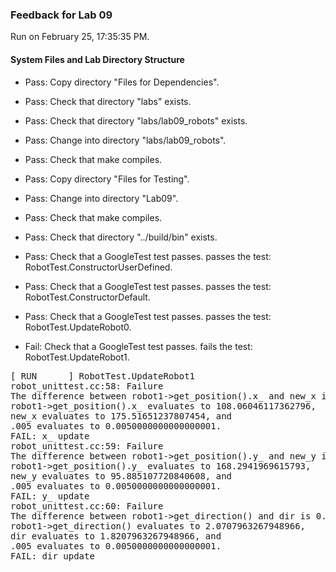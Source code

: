 ### Feedback for Lab 09

Run on February 25, 17:35:35 PM.


#### System Files and Lab Directory Structure

+ Pass: Copy directory "Files for Dependencies".



+ Pass: Check that directory "labs" exists.

+ Pass: Check that directory "labs/lab09_robots" exists.

+ Pass: Change into directory "labs/lab09_robots".

+ Pass: Check that make compiles.



+ Pass: Copy directory "Files for Testing".



+ Pass: Change into directory "Lab09".

+ Pass: Check that make compiles.



+ Pass: Check that directory "../build/bin" exists.

+ Pass: Check that a GoogleTest test passes.
    passes the test: RobotTest.ConstructorUserDefined.



+ Pass: Check that a GoogleTest test passes.
    passes the test: RobotTest.ConstructorDefault.



+ Pass: Check that a GoogleTest test passes.
    passes the test: RobotTest.UpdateRobot0.



+ Fail: Check that a GoogleTest test passes.
    fails the test: RobotTest.UpdateRobot1.
<pre>
[ RUN      ] RobotTest.UpdateRobot1
robot_unittest.cc:58: Failure
The difference between robot1->get_position().x_ and new_x is 67.456051204446581, which exceeds .005, where
robot1->get_position().x_ evaluates to 108.06046117362796,
new_x evaluates to 175.51651237807454, and
.005 evaluates to 0.0050000000000000001.
FAIL: x_ update
robot_unittest.cc:59: Failure
The difference between robot1->get_position().y_ and new_y is 72.409089240738695, which exceeds .005, where
robot1->get_position().y_ evaluates to 168.2941969615793,
new_y evaluates to 95.885107720840608, and
.005 evaluates to 0.0050000000000000001.
FAIL: y_ update
robot_unittest.cc:60: Failure
The difference between robot1->get_direction() and dir is 0.25, which exceeds .005, where
robot1->get_direction() evaluates to 2.0707963267948966,
dir evaluates to 1.8207963267948966, and
.005 evaluates to 0.0050000000000000001.
FAIL: dir update</pre>



